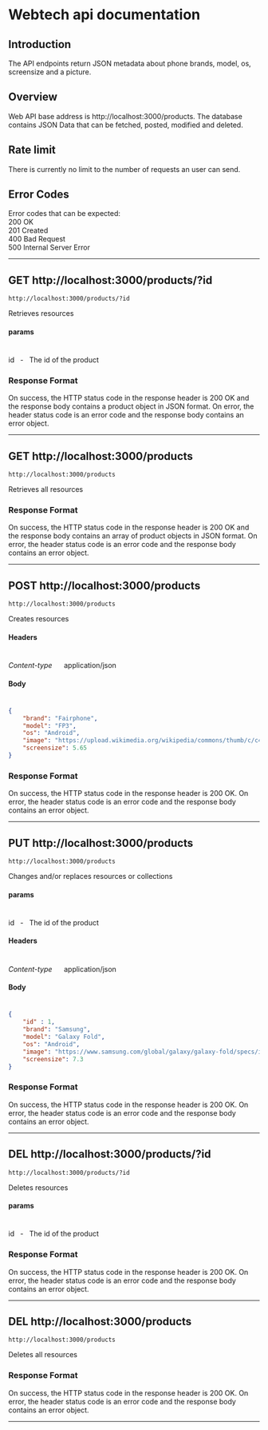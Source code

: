 # Webtech api documentation

## Introduction
The API endpoints return JSON metadata about phone brands, model, os, screensize and a picture.

## Overview
Web API base address is http://localhost:3000/products. 
The database contains JSON Data that can be fetched, posted, modified and deleted.

## Rate limit
There is currently no limit to the number of requests an user can send.

## Error Codes
Error codes that can be expected:  
200 OK  
201 Created  
400 Bad Request  
500 Internal Server Error

---

## GET http://localhost:3000/products/?id


    http://localhost:3000/products/?id
Retrieves resources

#### params
#
id &nbsp; - &nbsp; The id of the product

### Response Format
On success, the HTTP status code in the response header is 200 OK and the response body contains a product object in JSON format. On error, the header status code is an error code and the response body contains an error object.

---

## GET http://localhost:3000/products


    http://localhost:3000/products
Retrieves all resources

### Response Format
On success, the HTTP status code in the response header is 200 OK and the response body contains an array of product objects in JSON format. On error, the header status code is an error code and the response body contains an error object.

---

## POST http://localhost:3000/products

    http://localhost:3000/products
Creates resources

#### Headers
#
*Content-type* &nbsp;&nbsp;&nbsp;&nbsp; application/json

#### Body
#
```json
{
    "brand": "Fairphone",
    "model": "FP3",
    "os": "Android",
    "image": "https://upload.wikimedia.org/wikipedia/commons/thumb/c/c4/Fairphone_3_modules_on_display.jpg/320px-Fairphone_3_modules_on_display.jpg",
    "screensize": 5.65
}
```
### Response Format
On success, the HTTP status code in the response header is 200 OK. On error, the header status code is an error code and the response body contains an error object.

---

## PUT http://localhost:3000/products

    http://localhost:3000/products
Changes and/or replaces resources or collections

#### params
#
id &nbsp; - &nbsp; The id of the product

#### Headers
#
*Content-type* &nbsp;&nbsp;&nbsp;&nbsp; application/json

#### Body
#
```json
{
    "id" : 1,
    "brand": "Samsung",
    "model": "Galaxy Fold",
    "os": "Android",
    "image": "https://www.samsung.com/global/galaxy/galaxy-fold/specs/images/galaxy-fold_specs_design_cosmos_black.jpg",
    "screensize": 7.3
}
```

### Response Format
On success, the HTTP status code in the response header is 200 OK. On error, the header status code is an error code and the response body contains an error object.

---

## DEL http://localhost:3000/products/?id

    http://localhost:3000/products/?id
Deletes resources

#### params
#
id &nbsp; - &nbsp; The id of the product

### Response Format
On success, the HTTP status code in the response header is 200 OK. On error, the header status code is an error code and the response body contains an error object.

----

## DEL http://localhost:3000/products

    http://localhost:3000/products
Deletes all resources

### Response Format
On success, the HTTP status code in the response header is 200 OK. On error, the header status code is an error code and the response body contains an error object.

----